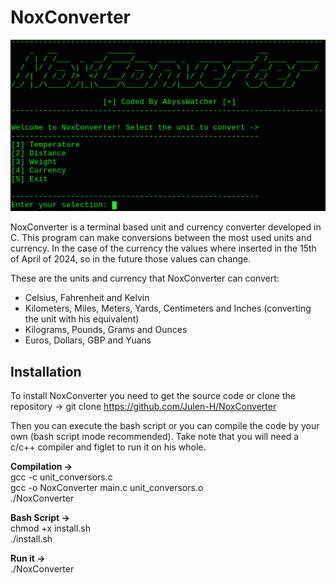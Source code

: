 # NoxConverter

<img src="bannerNox.png">

NoxConverter is a terminal based unit and currency converter developed in C. This program can make conversions between the most used units and currency. In the case of the currency the values where inserted in the 15th of April of 2024, so in the future those values can change.

These are the units and currency that NoxConverter can convert:
- Celsius, Fahrenheit and Kelvin
- Kilometers, Miles, Meters, Yards, Centimeters and Inches (converting the unit with his equivalent)
- Kilograms, Pounds, Grams and Ounces
- Euros, Dollars, GBP and Yuans

## Installation

To install NoxConverter you need to get the source code or clone the repository -> git clone https://github.com/Julen-H/NoxConverter

Then you can execute the bash script or you can compile the code by your own (bash script mode recommended). Take note that you will need a c/c++ compiler and figlet to run it on his whole.

**Compilation ->**<br>
gcc -c unit_conversors.c<br>
gcc -o NoxConverter main.c unit_conversors.o<br>
./NoxConverter<br>

**Bash Script ->**<br>
chmod +x install.sh<br>
./install.sh

**Run it ->**<br>
./NoxConverter<br>


